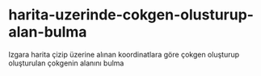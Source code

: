 # harita-uzerinde-cokgen-olusturup-alan-bulma
Izgara harita çizip üzerine alınan koordinatlara göre çokgen oluşturup oluşturulan çokgenin alanını bulma 
